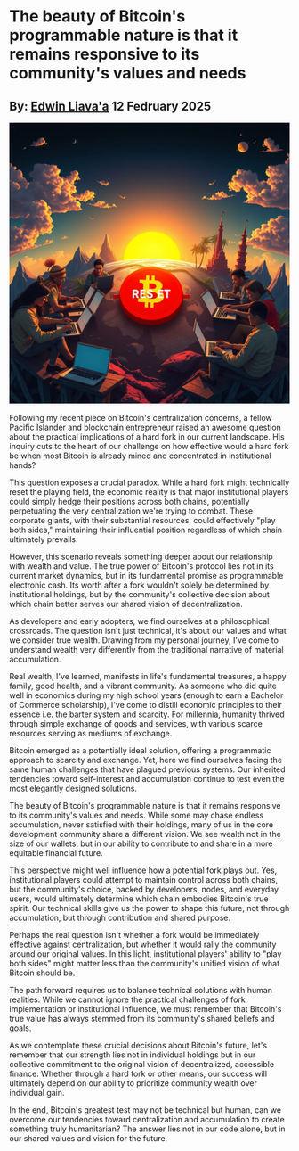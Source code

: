 # The beauty of Bitcoin's programmable nature is that it remains responsive to its community's values and needs
## By: [Edwin Liava'a](https://github.com/EdwinLiavaa) 12 Fedruary 2025

<p align="center">
 <img width="1000" src="https://github.com/EdwinLiavaa/liavaa.space/blob/main/blog/20250212/pic.png">
</p>

Following my recent piece on Bitcoin's centralization concerns, a fellow Pacific Islander and blockchain entrepreneur raised an awesome question about the practical implications of a hard fork in our current landscape. His inquiry cuts to the heart of our challenge on how effective would a hard fork be when most Bitcoin is already mined and concentrated in institutional hands?

This question exposes a crucial paradox. While a hard fork might technically reset the playing field, the economic reality is that major institutional players could simply hedge their positions across both chains, potentially perpetuating the very centralization we're trying to combat. These corporate giants, with their substantial resources, could effectively "play both sides," maintaining their influential position regardless of which chain ultimately prevails.

However, this scenario reveals something deeper about our relationship with wealth and value. The true power of Bitcoin's protocol lies not in its current market dynamics, but in its fundamental promise as programmable electronic cash. Its worth after a fork wouldn't solely be determined by institutional holdings, but by the community's collective decision about which chain better serves our shared vision of decentralization.

As developers and early adopters, we find ourselves at a philosophical crossroads. The question isn't just technical, it's about our values and what we consider true wealth. Drawing from my personal journey, I've come to understand wealth very differently from the traditional narrative of material accumulation.

Real wealth, I've learned, manifests in life's fundamental treasures, a happy family, good health, and a vibrant community. As someone who did quite well in economics during my high school years (enough to earn a Bachelor of Commerce scholarship), I've come to distill economic principles to their essence i.e. the barter system and scarcity. For millennia, humanity thrived through simple exchange of goods and services, with various scarce resources serving as mediums of exchange.

Bitcoin emerged as a potentially ideal solution, offering a programmatic approach to scarcity and exchange. Yet, here we find ourselves facing the same human challenges that have plagued previous systems. Our inherited tendencies toward self-interest and accumulation continue to test even the most elegantly designed solutions.

The beauty of Bitcoin's programmable nature is that it remains responsive to its community's values and needs. While some may chase endless accumulation, never satisfied with their holdings, many of us in the core development community share a different vision. We see wealth not in the size of our wallets, but in our ability to contribute to and share in a more equitable financial future.

This perspective might well influence how a potential fork plays out. Yes, institutional players could attempt to maintain control across both chains, but the community's choice, backed by developers, nodes, and everyday users, would ultimately determine which chain embodies Bitcoin's true spirit. Our technical skills give us the power to shape this future, not through accumulation, but through contribution and shared purpose.

Perhaps the real question isn't whether a fork would be immediately effective against centralization, but whether it would rally the community around our original values. In this light, institutional players' ability to "play both sides" might matter less than the community's unified vision of what Bitcoin should be.

The path forward requires us to balance technical solutions with human realities. While we cannot ignore the practical challenges of fork implementation or institutional influence, we must remember that Bitcoin's true value has always stemmed from its community's shared beliefs and goals.

As we contemplate these crucial decisions about Bitcoin's future, let's remember that our strength lies not in individual holdings but in our collective commitment to the original vision of decentralized, accessible finance. Whether through a hard fork or other means, our success will ultimately depend on our ability to prioritize community wealth over individual gain.

In the end, Bitcoin's greatest test may not be technical but human, can we overcome our tendencies toward centralization and accumulation to create something truly humanitarian? The answer lies not in our code alone, but in our shared values and vision for the future.
